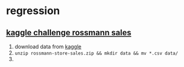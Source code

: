 # regression
## [kaggle challenge rossmann sales](https://www.kaggle.com/c/rossmann-store-sales/overview)
1. download data from [kaggle](https://www.kaggle.com/c/rossmann-store-sales/data)
2. `unzip rossmann-store-sales.zip && mkdir data && mv *.csv data/`
3. 